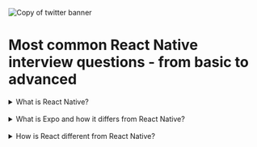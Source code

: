 
![Copy of twitter banner](https://github.com/user-attachments/assets/a5086348-a539-4deb-b357-bb772e923788)

# **Most common React Native interview questions - from basic to advanced**

<details>
  <summary>What is React Native?</summary>
  <br>
  React Native is an open-source library developed by Facebook for building mobile applications using JavaScript and React. It allows developers to create applications for both iOS and Android platforms using a single codebase, which significantly reduces development time and effort.
</details>
<br>
<details>
  <summary>What is Expo and how it differs from React Native?</summary>
  <br>
  Expo is the official React Native framework that speeds up the development process with features like Expo Go, OTA updates, and the managed workflow. It is open-source (the same as React Native) but the setup is much easier and straightforward than with bare React Native. However, it's not as flexible as React Native but with tools such as Expo Dev Client, you can achieve almost the same level of control and flexibility as with React Native.
</details>
<br>
<details>
  <summary>How is React different from React Native?</summary>
  <br>
  React Native extends the React library, making it possible to build native mobile applications using web technologies meaning React is tailored for web development, while React Native is for building iOS and Android applications. Also, React uses the browser's DOM for visualization, whereas React Native achieves a parallel outcome through native platform rendering.
</details>
